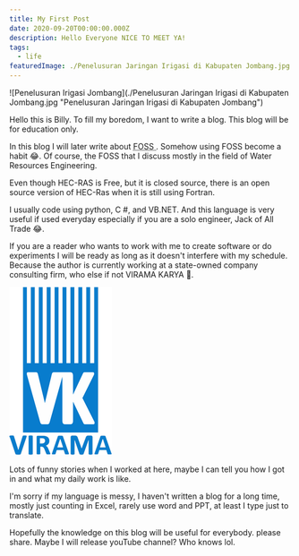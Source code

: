```yaml
---
title: My First Post
date: 2020-09-20T00:00:00.000Z
description: Hello Everyone NICE TO MEET YA!
tags:
  - life
featuredImage: ./Penelusuran Jaringan Irigasi di Kabupaten Jombang.jpg
---
```


![Penelusuran Irigasi Jombang](./Penelusuran Jaringan Irigasi di Kabupaten Jombang.jpg "Penelusuran Jaringan Irigasi di Kabupaten Jombang")

Hello this is Billy.
To fill my boredom, I want to write a blog.
This blog will be for education only.

In this blog I will later write about <abbr title = "free and open-source software"> FOSS </abbr>. Somehow using FOSS become a habit 😂. Of course, the FOSS that I discuss mostly in the field of Water Resources Engineering.

Even though HEC-RAS is Free, but it is closed source, there is an open source version of HEC-Ras when it is still using Fortran.

I usually code using python, C #, and VB.NET. And this language is very useful if used everyday especially if you are a solo engineer, Jack of All Trade 😂.

If you are a reader who wants to work with me to create software or do experiments I will be ready as long as it doesn't interfere with my schedule. Because the author is currently working at a state-owned company consulting firm, who else if not VIRAMA KARYA 🤣.

![Virama Karya](virama.png "Logo Perusahaan Virama Karya")

Lots of funny stories when I worked at here, maybe I can tell you how I got in and what my daily work is like.

I'm sorry if my language is messy, I haven't written a blog for a long time, mostly just counting in Excel, rarely use word and PPT, at least I type just to translate.

Hopefully the knowledge on this blog will be useful for everybody.
please share.
Maybe I will release youTube channel? Who knows lol. 
